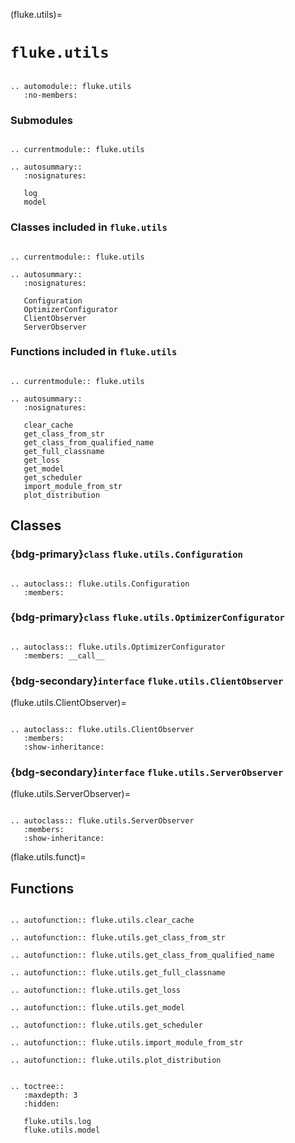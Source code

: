 (fluke.utils)=

# ``fluke.utils``

```{eval-rst}

.. automodule:: fluke.utils
   :no-members:

```


<h3>Submodules</h3>

```{eval-rst}

.. currentmodule:: fluke.utils

.. autosummary::
   :nosignatures:

   log
   model

```

<h3>

Classes included in ``fluke.utils``

</h3>

```{eval-rst}

.. currentmodule:: fluke.utils

.. autosummary:: 
   :nosignatures:

   Configuration
   OptimizerConfigurator
   ClientObserver
   ServerObserver

```

<h3>

Functions included in ``fluke.utils``

</h3>

```{eval-rst}

.. currentmodule:: fluke.utils

.. autosummary:: 
   :nosignatures:

   clear_cache
   get_class_from_str
   get_class_from_qualified_name
   get_full_classname
   get_loss
   get_model
   get_scheduler
   import_module_from_str
   plot_distribution

```

## Classes

<h3>

{bdg-primary}`class` ``fluke.utils.Configuration``

</h3>

```{eval-rst}

.. autoclass:: fluke.utils.Configuration
   :members:

```


<h3>

{bdg-primary}`class` ``fluke.utils.OptimizerConfigurator``

</h3>

```{eval-rst}

.. autoclass:: fluke.utils.OptimizerConfigurator
   :members: __call__

```

<h3>

{bdg-secondary}`interface` ``fluke.utils.ClientObserver``

</h3>

(fluke.utils.ClientObserver)=

```{eval-rst}

.. autoclass:: fluke.utils.ClientObserver
   :members:
   :show-inheritance:

```

<h3>

{bdg-secondary}`interface` ``fluke.utils.ServerObserver``

</h3>

(fluke.utils.ServerObserver)=

```{eval-rst}

.. autoclass:: fluke.utils.ServerObserver
   :members:
   :show-inheritance:

```

(flake.utils.funct)=

## Functions

```{eval-rst}

.. autofunction:: fluke.utils.clear_cache

.. autofunction:: fluke.utils.get_class_from_str

.. autofunction:: fluke.utils.get_class_from_qualified_name

.. autofunction:: fluke.utils.get_full_classname

.. autofunction:: fluke.utils.get_loss

.. autofunction:: fluke.utils.get_model

.. autofunction:: fluke.utils.get_scheduler

.. autofunction:: fluke.utils.import_module_from_str

.. autofunction:: fluke.utils.plot_distribution

```


```{eval-rst}

.. toctree::
   :maxdepth: 3
   :hidden:

   fluke.utils.log
   fluke.utils.model

```